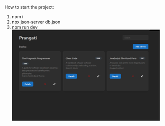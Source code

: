 How to start the project:

1. npm i
2. npx json-server db.json
3. npm run dev
![alt text](image.png)